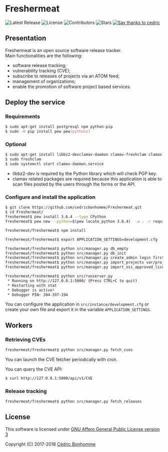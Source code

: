 # Freshermeat

![Latest Release](https://img.shields.io/github/release/cedricbonhomme/Freshermeat.svg?style=flat-square)
![License](https://img.shields.io/github/license/cedricbonhomme/Freshermeat.svg?style=flat-square)
![Contributors](https://img.shields.io/github/contributors/cedricbonhomme/Freshermeat.svg?style=flat-square)
![Stars](https://img.shields.io/github/stars/cedricbonhomme/Freshermeat.svg?style=flat-square)
[![Say thanks to cedric](https://img.shields.io/badge/SayThanks.io-%E2%98%BC-1EAEDB.svg?style=flat-square)](https://saythanks.io/to/cedricbonhomme)


## Presentation

Freshermeat is an open source software release tracker.  
Main functionalities are the following:

- software release tracking;
- vulnerability tracking (CVE);
- subscribe to releases of projects via an ATOM feed;
- management of organizations;
- enable the promotion of software project based services.


## Deploy the service

### Requirements

```bash
$ sudo apt-get install postgresql npm python-pip
$ sudo -H pip install pew pew[pythonz]
```
### Optional

```bash
$ sudo apt-get install libbz2-devclamav-daemon clamav-freshclam clamav-unofficial-sigs
$ sudo freshclam
$ sudo systemctl start clamav-daemon.service
```

* libbz2-dev is required by the Python library which will check PGP key.
* clamav related packages are required because this application is able to scan
  files posted by the users through the forms or the API.

### Configure and install the application

```bash
$ git clone https://github.com/cedricbonhomme/Freshermeat.git
$ cd Freshermeat/
freshermeat$ pew install 3.6.4 --type CPython
freshermeat$ pew new --python=$(pew locate_python 3.6.4)  -a . -r requirements.txt freshermeat

freshermeat/freshermeat$ npm install

freshermeat/freshermeat$ export APPLICATION_SETTINGS=development.cfg

freshermeat/freshermeat$ python src/manager.py db_empty
freshermeat/freshermeat$ python src/manager.py db_init
freshermeat/freshermeat$ python src/manager.py create_admin login firstname.lastname@example.org your-password
freshermeat/freshermeat$ python src/manager.py import_projects var/projects.json
freshermeat/freshermeat$ python src/manager.py import_osi_approved_licenses

freshermeat/freshermeat$ python src/runserver.py
 * Running on http://127.0.0.1:5000/ (Press CTRL+C to quit)
 * Restarting with stat
 * Debugger is active!
 * Debugger PIN: 204-397-194
```

You can configure the application in ``src/instance/development.cfg`` or create
your own file and export it in the variable ``APPLICATION_SETTINGS``.


## Workers

### Retrieving CVEs

```bash
freshermeat/freshermeat$ python src/manager.py fetch_cves
```

You can launch the CVE fetcher periodically with cron.

You can query the CVE API:

```bash
$ curl http://127.0.0.1:5000/api/v1/CVE
```


### Release tracking

```bash
freshermeat/freshermeat$ python src/manager.py fetch_releases
```


## License

This software is licensed under
[GNU Affero General Public License version 3](https://www.gnu.org/licenses/agpl-3.0.html)

Copyright (C) 2017-2018 [Cédric Bonhomme](https://www.cedricbonhomme.org)
